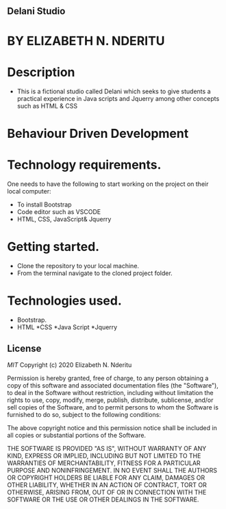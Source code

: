 ## Delani Studio

# BY ELIZABETH N. NDERITU

# Description
* This is a fictional studio called Delani which seeks to give students a practical experience in Java scripts and Jquerry among other concepts such as HTML & CSS
# Behaviour Driven Development

# Technology requirements.
One needs to have the following to start working on the project on their local computer:
* To install Bootstrap
* Code editor such as VSCODE
* HTML, CSS, JavaScript& Jquerry



# Getting started.
* Clone the repository to your local machine.
* From the terminal navigate to the cloned project folder.


# Technologies used.
* Bootstrap.
* HTML
*CSS
*Java Script
*Jquerry
## License

*MIT* Copyright (c) 2020 Elizabeth N. Nderitu

Permission is hereby granted, free of charge, to any person obtaining a copy
of this software and associated documentation files (the "Software"), to deal
in the Software without restriction, including without limitation the rights
to use, copy, modify, merge, publish, distribute, sublicense, and/or sell
copies of the Software, and to permit persons to whom the Software is
furnished to do so, subject to the following conditions:

The above copyright notice and this permission notice shall be included in all
copies or substantial portions of the Software.

THE SOFTWARE IS PROVIDED "AS IS", WITHOUT WARRANTY OF ANY KIND, EXPRESS OR
IMPLIED, INCLUDING BUT NOT LIMITED TO THE WARRANTIES OF MERCHANTABILITY,
FITNESS FOR A PARTICULAR PURPOSE AND NONINFRINGEMENT. IN NO EVENT SHALL THE
AUTHORS OR COPYRIGHT HOLDERS BE LIABLE FOR ANY CLAIM, DAMAGES OR OTHER
LIABILITY, WHETHER IN AN ACTION OF CONTRACT, TORT OR OTHERWISE, ARISING FROM,
OUT OF OR IN CONNECTION WITH THE SOFTWARE OR THE USE OR OTHER DEALINGS IN THE
SOFTWARE.

